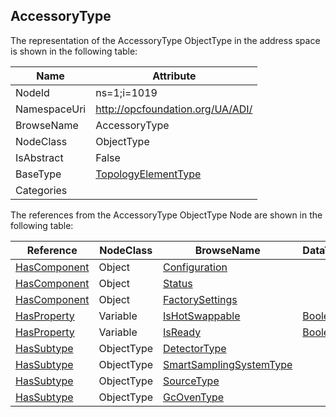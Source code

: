 <!-- objecttype -->
## AccessoryType
  
<!-- end of text -->
The representation of the AccessoryType ObjectType in the address space is shown in the following table:  

|Name|Attribute|
|---|---|
|NodeId|ns=1;i=1019|
|NamespaceUri|http://opcfoundation.org/UA/ADI/|
|BrowseName|AccessoryType|
|NodeClass|ObjectType|
|IsAbstract|False|
|BaseType|[TopologyElementType](../../../DI/ObjectTypes/TopologyElementType/readme.md)|
|Categories||

The references from the AccessoryType ObjectType Node are shown in the following table:  

|Reference|NodeClass|BrowseName|DataType|TypeDefinition|ModellingRule|
|---|---|---|---|---|---|
|[HasComponent](../../../Core/Part3/ReferenceTypes/HasComponent/readme.md)|Object|[Configuration](#Configuration)||[FunctionalGroupType](../../../DI/ObjectTypes/FunctionalGroupType/readme.md)|[Mandatory](../../../Core/Objects/Mandatory/readme.md)|
|[HasComponent](../../../Core/Part3/ReferenceTypes/HasComponent/readme.md)|Object|[Status](#Status)||[FunctionalGroupType](../../../DI/ObjectTypes/FunctionalGroupType/readme.md)|[Mandatory](../../../Core/Objects/Mandatory/readme.md)|
|[HasComponent](../../../Core/Part3/ReferenceTypes/HasComponent/readme.md)|Object|[FactorySettings](#FactorySettings)||[FunctionalGroupType](../../../DI/ObjectTypes/FunctionalGroupType/readme.md)|[Mandatory](../../../Core/Objects/Mandatory/readme.md)|
|[HasProperty](../../../Core/Part3/ReferenceTypes/HasProperty/readme.md)|Variable|[IsHotSwappable](#IsHotSwappable)|[Boolean](../../../Core/Part3/DataTypes/Boolean/readme.md)|[PropertyType](../../../Core/Part5/VariableTypes/PropertyType/readme.md)|[Mandatory](../../../Core/Objects/Mandatory/readme.md)|
|[HasProperty](../../../Core/Part3/ReferenceTypes/HasProperty/readme.md)|Variable|[IsReady](#IsReady)|[Boolean](../../../Core/Part3/DataTypes/Boolean/readme.md)|[PropertyType](../../../Core/Part5/VariableTypes/PropertyType/readme.md)|[Mandatory](../../../Core/Objects/Mandatory/readme.md)|
|[HasSubtype](../../../Core/Part3/ReferenceTypes/HasSubtype/readme.md)|ObjectType|[DetectorType](#DetectorType)||||
|[HasSubtype](../../../Core/Part3/ReferenceTypes/HasSubtype/readme.md)|ObjectType|[SmartSamplingSystemType](#SmartSamplingSystemType)||||
|[HasSubtype](../../../Core/Part3/ReferenceTypes/HasSubtype/readme.md)|ObjectType|[SourceType](#SourceType)||||
|[HasSubtype](../../../Core/Part3/ReferenceTypes/HasSubtype/readme.md)|ObjectType|[GcOvenType](#GcOvenType)||||


